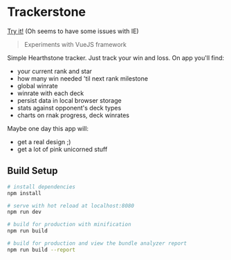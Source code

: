 # Trackerstone

<a target="_blank" href="https://keiwen.github.io/Trackerstone/">Try it!</a> (Oh seems to have some issues with IE)

> Experiments with VueJS framework

Simple Hearthstone tracker. Just track your win and loss. On app you'll find:
- your current rank and star
- how many win needed 'til next rank milestone
- global winrate
- winrate with each deck
- persist data in local browser storage
- stats against opponent's deck types
- charts on rnak progress, deck winrates

Maybe one day this app will:
- get a real design ;)
- get a lot of pink unicorned stuff

## Build Setup

``` bash
# install dependencies
npm install

# serve with hot reload at localhost:8080
npm run dev

# build for production with minification
npm run build

# build for production and view the bundle analyzer report
npm run build --report
```

